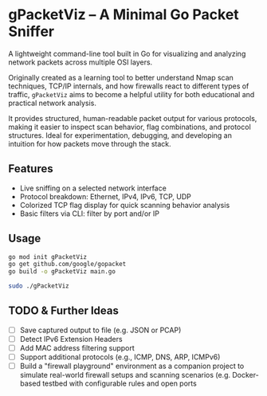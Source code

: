 # gPacketViz – A Minimal Go Packet Sniffer


A lightweight command-line tool built in Go for visualizing and analyzing network packets across multiple OSI layers.

Originally created as a learning tool to better understand Nmap scan techniques, TCP/IP internals, and how firewalls react to different types of traffic, `gPacketViz` aims to become a helpful utility for both educational and practical network analysis.

It provides structured, human-readable packet output for various protocols, making it easier to inspect scan behavior, flag combinations, and protocol structures. Ideal for experimentation, debugging, and developing an intuition for how packets move through the stack.

## Features
- Live sniffing on a selected network interface
- Protocol breakdown: Ethernet, IPv4, IPv6, TCP, UDP
- Colorized TCP flag display for quick scanning behavior analysis
- Basic filters via CLI: filter by port and/or IP

## Usage

```bash
go mod init gPacketViz
go get github.com/google/gopacket
go build -o gPacketViz main.go

sudo ./gPacketViz
```

## TODO & Further Ideas
- [ ] Save captured output to file (e.g. JSON or PCAP)
- [ ] Detect IPv6 Extension Headers
- [ ] Add MAC address filtering support
- [ ] Support additional protocols (e.g., ICMP, DNS, ARP, ICMPv6)
- [ ] Build a "firewall playground" environment as a companion project to simulate real-world firewall setups and scanning scenarios (e.g. Docker-based testbed with configurable rules and open ports
